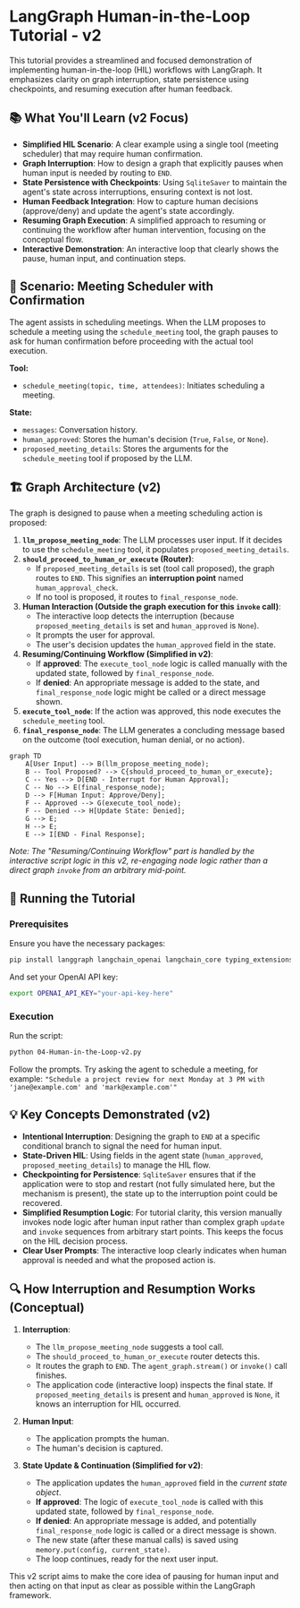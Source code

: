 # LangGraph Human-in-the-Loop Tutorial - v2

This tutorial provides a streamlined and focused demonstration of implementing human-in-the-loop (HIL) workflows with LangGraph. It emphasizes clarity on graph interruption, state persistence using checkpoints, and resuming execution after human feedback.

## 📚 What You'll Learn (v2 Focus)

- **Simplified HIL Scenario**: A clear example using a single tool (meeting scheduler) that may require human confirmation.
- **Graph Interruption**: How to design a graph that explicitly pauses when human input is needed by routing to `END`.
- **State Persistence with Checkpoints**: Using `SqliteSaver` to maintain the agent's state across interruptions, ensuring context is not lost.
- **Human Feedback Integration**: How to capture human decisions (approve/deny) and update the agent's state accordingly.
- **Resuming Graph Execution**: A simplified approach to resuming or continuing the workflow after human intervention, focusing on the conceptual flow.
- **Interactive Demonstration**: An interactive loop that clearly shows the pause, human input, and continuation steps.

## 🔧 Scenario: Meeting Scheduler with Confirmation

The agent assists in scheduling meetings. When the LLM proposes to schedule a meeting using the `schedule_meeting` tool, the graph pauses to ask for human confirmation before proceeding with the actual tool execution.

**Tool:**
- `schedule_meeting(topic, time, attendees)`: Initiates scheduling a meeting.

**State:**
- `messages`: Conversation history.
- `human_approved`: Stores the human's decision (`True`, `False`, or `None`).
- `proposed_meeting_details`: Stores the arguments for the `schedule_meeting` tool if proposed by the LLM.

## 🏗️ Graph Architecture (v2)

The graph is designed to pause when a meeting scheduling action is proposed:

1.  **`llm_propose_meeting_node`**: The LLM processes user input. If it decides to use the `schedule_meeting` tool, it populates `proposed_meeting_details`.
2.  **`should_proceed_to_human_or_execute` (Router)**:
    *   If `proposed_meeting_details` is set (tool call proposed), the graph routes to `END`. This signifies an **interruption point** named `human_approval_check`.
    *   If no tool is proposed, it routes to `final_response_node`.
3.  **Human Interaction (Outside the graph execution for this `invoke` call)**:
    *   The interactive loop detects the interruption (because `proposed_meeting_details` is set and `human_approved` is `None`).
    *   It prompts the user for approval.
    *   The user's decision updates the `human_approved` field in the state.
4.  **Resuming/Continuing Workflow (Simplified in v2)**:
    *   If **approved**: The `execute_tool_node` logic is called manually with the updated state, followed by `final_response_node`.
    *   If **denied**: An appropriate message is added to the state, and `final_response_node` logic might be called or a direct message shown.
5.  **`execute_tool_node`**: If the action was approved, this node executes the `schedule_meeting` tool.
6.  **`final_response_node`**: The LLM generates a concluding message based on the outcome (tool execution, human denial, or no action).

```mermaid
graph TD
    A[User Input] --> B(llm_propose_meeting_node);
    B -- Tool Proposed? --> C{should_proceed_to_human_or_execute};
    C -- Yes --> D[END - Interrupt for Human Approval];
    C -- No --> E(final_response_node);
    D --> F[Human Input: Approve/Deny];
    F -- Approved --> G(execute_tool_node);
    F -- Denied --> H[Update State: Denied];
    G --> E;
    H --> E;
    E --> I[END - Final Response];
```
*Note: The "Resuming/Continuing Workflow" part is handled by the interactive script logic in this v2, re-engaging node logic rather than a direct graph `invoke` from an arbitrary mid-point.*

## 🚀 Running the Tutorial

### Prerequisites

Ensure you have the necessary packages:
```bash
pip install langgraph langchain_openai langchain_core typing_extensions
```
And set your OpenAI API key:
```bash
export OPENAI_API_KEY="your-api-key-here"
```

### Execution

Run the script:
```bash
python 04-Human-in-the-Loop-v2.py
```
Follow the prompts. Try asking the agent to schedule a meeting, for example:
`"Schedule a project review for next Monday at 3 PM with 'jane@example.com' and 'mark@example.com'"`

## 💡 Key Concepts Demonstrated (v2)

- **Intentional Interruption**: Designing the graph to `END` at a specific conditional branch to signal the need for human input.
- **State-Driven HIL**: Using fields in the agent state (`human_approved`, `proposed_meeting_details`) to manage the HIL flow.
- **Checkpointing for Persistence**: `SqliteSaver` ensures that if the application were to stop and restart (not fully simulated here, but the mechanism is present), the state up to the interruption point could be recovered.
- **Simplified Resumption Logic**: For tutorial clarity, this version manually invokes node logic after human input rather than complex graph `update` and `invoke` sequences from arbitrary start points. This keeps the focus on the HIL decision process.
- **Clear User Prompts**: The interactive loop clearly indicates when human approval is needed and what the proposed action is.

## 🔍 How Interruption and Resumption Works (Conceptual)

1.  **Interruption**:
    *   The `llm_propose_meeting_node` suggests a tool call.
    *   The `should_proceed_to_human_or_execute` router detects this.
    *   It routes the graph to `END`. The `agent_graph.stream()` or `invoke()` call finishes.
    *   The application code (interactive loop) inspects the final state. If `proposed_meeting_details` is present and `human_approved` is `None`, it knows an interruption for HIL occurred.

2.  **Human Input**:
    *   The application prompts the human.
    *   The human's decision is captured.

3.  **State Update & Continuation (Simplified for v2)**:
    *   The application updates the `human_approved` field in the *current state object*.
    *   **If approved**: The logic of `execute_tool_node` is called with this updated state, followed by `final_response_node`.
    *   **If denied**: An appropriate message is added, and potentially `final_response_node` logic is called or a direct message is shown.
    *   The new state (after these manual calls) is saved using `memory.put(config, current_state)`.
    *   The loop continues, ready for the next user input.

This v2 script aims to make the core idea of pausing for human input and then acting on that input as clear as possible within the LangGraph framework.
